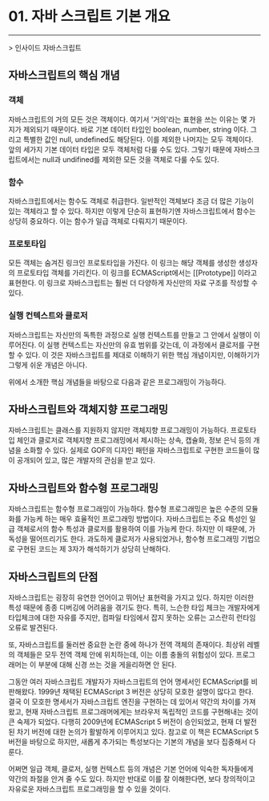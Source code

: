 # 01. 자바 스크립트 기본 개요
<hr>
> 인사이드 자바스크립트

## 자바스크립트의 핵심 개념

### 객체

자바스크립트의 거의 모든 것은 객체이다. 여기서 '거의'라는 표현을 쓰는 이유는 몇 가지가 제외되기 때문이다. 바로 기본 데이터 타입인 boolean, number, string 이다. 그리고 특별한 값인 null, undefined도 해당된다. 이를 제외한 나머지는 모두 객체이다. 앞의 세가지 기본 데이터 타입은 모두 객체처럼 다룰 수도 있다. 그렇기 때문에 자바스크립트에서는 null과 undifined를 제외한 모든 것을 객체로 다룰 수도 있다.

### 함수

자바스크립트에서는 함수도 객체로 취급한다. 일반적인 객체보다 조금 더 많은 기능이 있는 객체라고 할 수 있다. 하지만 이렇게 단순히 표현하기엔 자바스크립트에서 함수는 상당히 중요하다. 이는 함수가 일급 객체로 다뤄지기 때문이다.

### 프로토타입

모든 객체는 숨겨진 링크인 프로토타입을 가진다. 이 링크는 해당 객체를 생성한 생성자의 프로토타입 객체를 가리킨다. 이 링크를 ECMAScript에서는 [[Prototype]] 이라고 표현한다. 이 링크로 자바스크립트는 훨씬 더 다양하게 자신만의 자료 구조를 작성할 수 있다.

### 실행 컨텍스트와 클로저

자바스크립트는 자신만의 독특한 과정으로 실행 컨텍스트를 만들고 그 안에서 실행이 이루어진다. 이 실행 컨텍스트는 자신만의 유효 범위를 갖는데, 이 과정에서 클로저를 구현할 수 있다. 이 것은 자바스크립트를 제대로 이해하기 위한 핵심 개념이지만, 이해하기가 그렇게 쉬운 개념은 아니다.

위에서 소개한 핵심 개념들을 바탕으로 다음과 같은 프로그래밍이 가능하다.

## 자바스크립트와 객체지향 프로그래밍

자바스크립트는 클래스를 지원하지 않지만 객체지향 프로그래밍이 가능하다. 프로토타입 체인과 클로저로 객체지향 프로그래밍에서 제시하는 상속, 캡슐화, 정보 은닉 등의 개념을 소화할 수 있다. 실제로 GOF의 디자인 패턴을 자바스크립트로 구현한 코드들이 많이 공개되어 있고, 많은 개발자의 관심을 받고 있다.

## 자바스크립트와 함수형 프로그래밍

자바스크립트는 함수형 프로그래밍이 가능하다. 함수형 프로그래밍은 높은 수준의 모듈화를 가능케 하는 매우 효율적인 프로그래밍 방법이다. 자바스크립트는 주요 특성인 일급 객체로서의 함수 특성과 클로저를 활용하여 이를 가능케 한다. 하지만 이 때문에, 가독성을 떨어뜨리기도 한다. 과도하게 클로저가 사용되었거나, 함수형 프로그래밍 기법으로 구현된 코드는 제 3자가 해석하기가 상당히 난해하다.

## 자바스크립트의 단점

자바스크립트는 굉장히 유연한 언어이고 뛰어난 표현력을 가지고 있다. 하지만 이러한 특성 때문에 종종 디버깅에 어려움을 겪기도 한다. 특히, 느슨한 타입 체크는 개발자에게 타입체크에 대한 자유를 주지만, 컴파일 타임에서 잡지 못하는 오류는 고스란히 런타임 오류로 발견된다.

또, 자바스크립트를 둘러싼 중요한 논란 중에 하나가 전역 객체의 존재이다. 최상위 레벨의 객체들은 모두 전역 객체 안에 위치하는데, 이는 이름 충돌의 위험성이 있다. 프로그래머는 이 부분에 대해 신경 쓰는 것을 게을리하면 안 된다.

그동안 여러 자바스크립트 개발자가 자바스크립트의 언어 명세서인 ECMAScript를 비판해왔다. 1999년 채택된 ECMAScript 3 버전은 상당히 모호한 설명이 많다고 한다. 결국 이 모호한 명세서가 자바스크립트 엔진을 구현하는 데 있어서 약간의 차이를 가져왔고, 현재 자바스크립트 프로그래머에게는 브라우저 독립적인 코드를 구현해내는 것이 큰 숙제가 되었다. 다행히 2009년에 ECMAScript 5 버전이 승인되었고, 현재 더 발전된 차기 버전에 대한 논의가 활발하게 이루어지고 있다. 참고로 이 책은 ECMAScript 5 버전을 바탕으로 하지만, 새롭게 추가되는 특성보다는 기본의 개념을 보다 집중해서 다룬다.

어쩌면 일급 객체, 클로저, 실행 컨텍스트 등의 개념은 기본 언어에 익숙한 독자들에게 약간의 좌절을 안겨 줄 수도 있다. 하지만 반대로 이를 잘 이해한다면, 보다 창의적이고 자유로운 자바스크립트 프로그래밍을 할 수 있을 것이다.
